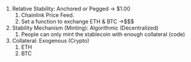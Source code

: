 1. Relative Stability: Anchored or Pegged -> $1.00
   1. Chainlink Price Feed.
   2. Set a function to exchange ETH & BTC ->$$$
2. Stability Mechanism (Minting): Algorithmic (Decentralized)
   1. People can only mint the stablecoin with enough collateral (code)
3. Collateral: Exogenous (Crypto)
   1. ETH
   2. BTC
